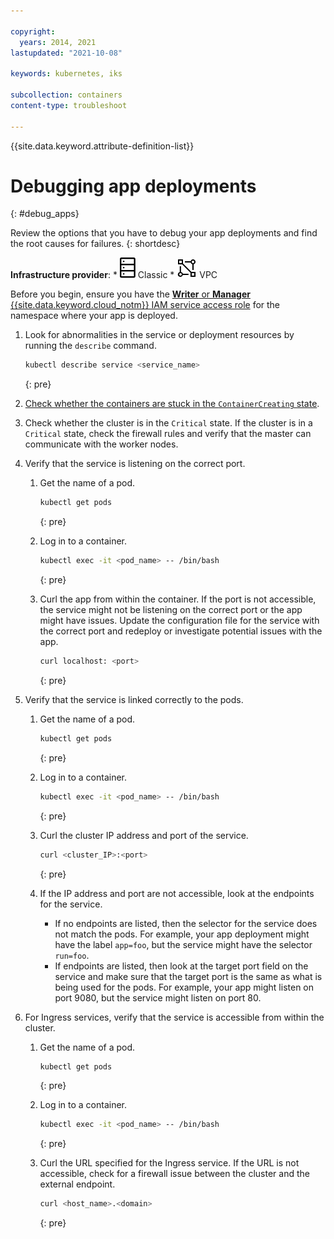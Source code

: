 ```yaml
---

copyright: 
  years: 2014, 2021
lastupdated: "2021-10-08"

keywords: kubernetes, iks

subcollection: containers
content-type: troubleshoot

---
```


{{site.data.keyword.attribute-definition-list}}



# Debugging app deployments
{: #debug_apps}

Review the options that you have to debug your app deployments and find the root causes for failures.
{: shortdesc}

**Infrastructure provider**:
    * ![Classic infrastructure provider icon.](images/icon-classic-2.svg) Classic
    * ![VPC infrastructure provider icon.](images/icon-vpc-2.svg) VPC

Before you begin, ensure you have the [**Writer** or **Manager** {{site.data.keyword.cloud_notm}} IAM service access role](/docs/containers?topic=containers-users#checking-perms) for the namespace where your app is deployed.



1. Look for abnormalities in the service or deployment resources by running the `describe` command.
    ```sh
    kubectl describe service <service_name>
    ```
    {: pre}

2. [Check whether the containers are stuck in the `ContainerCreating` state](/docs/containers?topic=containers-readonly_nodes).

3. Check whether the cluster is in the `Critical` state. If the cluster is in a `Critical` state, check the firewall rules and verify that the master can communicate with the worker nodes.

4. Verify that the service is listening on the correct port.
    1. Get the name of a pod.
        ```sh
        kubectl get pods
        ```
        {: pre}

    2. Log in to a container.
        ```sh
        kubectl exec -it <pod_name> -- /bin/bash
        ```
        {: pre}

    3. Curl the app from within the container. If the port is not accessible, the service might not be listening on the correct port or the app might have issues. Update the configuration file for the service with the correct port and redeploy or investigate potential issues with the app.
        ```sh
        curl localhost: <port>
        ```
        {: pre}

5. Verify that the service is linked correctly to the pods.
    1. Get the name of a pod.
        ```sh
        kubectl get pods
        ```
        {: pre}

    2. Log in to a container.
        ```sh
        kubectl exec -it <pod_name> -- /bin/bash
        ```
        {: pre}

    3. Curl the cluster IP address and port of the service.
        ```sh
        curl <cluster_IP>:<port>
        ```
        {: pre}

    4. If the IP address and port are not accessible, look at the endpoints for the service.
        * If no endpoints are listed, then the selector for the service does not match the pods. For example, your app deployment might have the label `app=foo`, but the service might have the selector `run=foo`.
        * If endpoints are listed, then look at the target port field on the service and make sure that the target port is the same as what is being used for the pods. For example, your app might listen on port 9080, but the service might listen on port 80.

6. For Ingress services, verify that the service is accessible from within the cluster.
    1. Get the name of a pod.
        ```sh
        kubectl get pods
        ```
        {: pre}

    2. Log in to a container.
        ```sh
        kubectl exec -it <pod_name> -- /bin/bash
        ```
        {: pre}

    2. Curl the URL specified for the Ingress service. If the URL is not accessible, check for a firewall issue between the cluster and the external endpoint.
        ```sh
        curl <host_name>.<domain>
        ```
        {: pre}








